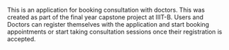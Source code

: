 This is an application for booking consultation with doctors. This was created as part of the final year capstone project at IIIT-B.
Users and Doctors can register themselves with the application and start booking appointments or start taking consultation sessions once their registration is accepted.
